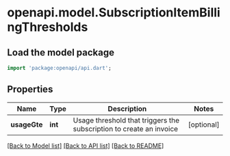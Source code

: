 # openapi.model.SubscriptionItemBillingThresholds

## Load the model package
```dart
import 'package:openapi/api.dart';
```

## Properties
Name | Type | Description | Notes
------------ | ------------- | ------------- | -------------
**usageGte** | **int** | Usage threshold that triggers the subscription to create an invoice | [optional] 

[[Back to Model list]](../README.md#documentation-for-models) [[Back to API list]](../README.md#documentation-for-api-endpoints) [[Back to README]](../README.md)


